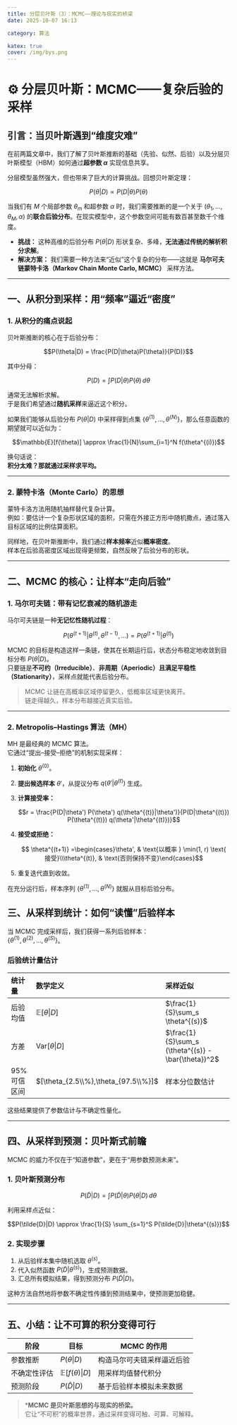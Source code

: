 ```yaml
---
title: 分层贝叶斯（3）：MCMC——理论与现实的桥梁
date: 2025-10-07 16:13

category: 算法

katex: true
cover: /img/bys.png
---
```


# ⚙️ 分层贝叶斯：MCMC——复杂后验的采样

## 引言：当贝叶斯遇到“维度灾难”

在前两篇文章中，我们了解了贝叶斯推断的基础（先验、似然、后验）以及分层贝叶斯模型（HBM）如何通过**超参数 $\alpha$** 实现信息共享。

分层模型虽然强大，但也带来了巨大的计算挑战。回想贝叶斯定理：

$$P(\theta|D) \propto P(D|\theta) P(\theta)$$

当我们有 $M$ 个局部参数 $\theta_m$ 和超参数 $\alpha$ 时，我们需要推断的是一个关于 $(\theta_1, \dots, \theta_M, \alpha)$ 的**联合后验分布**。在现实模型中，这个参数空间可能有数百甚至数千个维度。

* **挑战：** 这种高维的后验分布 $P(\theta|D)$ 形状复杂、多峰，**无法通过传统的解析积分求解**。  
* **解决方案：** 我们需要一种方法来“近似”这个复杂的分布——这就是 **马尔可夫链蒙特卡洛（Markov Chain Monte Carlo, MCMC）** 采样方法。

---

## 一、从积分到采样：用“频率”逼近“密度”

### 1. 从积分的痛点说起

贝叶斯推断的核心在于后验分布：

$$P(\theta|D) = \frac{P(D|\theta)P(\theta)}{P(D)}$$

其中分母：

$$P(D) = \int P(D|\theta)P(\theta)\, d\theta$$

通常无法解析求解。  
于是我们希望通过**随机采样**来逼近这个积分。

如果我们能够从后验分布 $P(\theta|D)$ 中采样得到点集 $\{\theta^{(1)}, \dots, \theta^{(N)}\}$，那么任意函数的期望就可以近似为：

$$\mathbb{E}[f(\theta)] \approx \frac{1}{N}\sum_{i=1}^N f(\theta^{(i)})$$

换句话说：  
**积分太难？那就通过采样求平均。**

---

### 2. 蒙特卡洛（Monte Carlo）的思想

蒙特卡洛方法用随机抽样替代复杂计算。  
例如：要估计一个复杂形状区域的面积，只需在外接正方形中随机撒点，通过落入目标区域的比例估算面积。

同样地，在贝叶斯推断中，我们通过**样本频率**近似**概率密度**。  
样本在后验高密度区域出现得更频繁，自然反映了后验分布的形状。

---

## 二、MCMC 的核心：让样本“走向后验”

### 1. 马尔可夫链：带有记忆衰减的随机游走

马尔可夫链是一种**无记忆性随机过程**：

$$P(\theta^{(t+1)}|\theta^{(t)}, \theta^{(t-1)}, \dots) = P(\theta^{(t+1)}|\theta^{(t)})$$

MCMC 的目标是构造这样一条链，使其在长期运行后，状态分布稳定地收敛到目标分布 $P(\theta|D)$。  
只要链是**不可约（Irreducible）**、**非周期（Aperiodic）且满足平稳性（Stationarity）**，采样点就能代表后验分布。

> MCMC 让链在高概率区域停留更久，低概率区域更快离开。  
> 链走得越久，样本分布越接近真实后验。

---

### 2. Metropolis–Hastings 算法（MH）

MH 是最经典的 MCMC 算法。  
它通过“提出–接受–拒绝”的机制实现采样：

1. **初始化** $\theta^{(0)}$。  

2. **提出候选样本** $\theta'$，从提议分布 $q(\theta'|\theta^{(t)})$ 生成。  

3. **计算接受率：**
   
   $$r = \frac{P(D|\theta') P(\theta') q(\theta^{(t)}|\theta')}{P(D|\theta^{(t)}) P(\theta^{(t)}) q(\theta'|\theta^{(t)})}$$

4. **接受或拒绝：**
   
   $$ \theta^{(t+1)} =\begin{cases}\theta', & \text{以概率 } \min(1, r) \text{ 接受}\\\theta^{(t)}, & \text{否则保持不变}\end{cases}$$

5. 重复迭代直到收敛。

在充分运行后，样本序列 $\{\theta^{(1)}, \dots, \theta^{(N)}\}$ 就服从目标后验分布。

## 三、从采样到统计：如何“读懂”后验样本

当 MCMC 完成采样后，我们获得一系列后验样本：  
$\{\theta^{(1)}, \theta^{(2)}, \dots, \theta^{(S)}\}$。

### 后验统计量估计

| 统计量      | 数学定义                                 | 采样近似                                                |
|:-------- |:------------------------------------ |:--------------------------------------------------- |
| 后验均值     | $\mathbb{E}[\theta\|D]$              | $\frac{1}{S}\sum_s \theta^{(s)}$                    |
| 方差       | $\text{Var}[\theta\|D]$              | $\frac{1}{S}\sum_s (\theta^{(s)} - \bar{\theta})^2$ |
| 95% 可信区间 | $[\theta_{2.5\\%},\theta_{97.5\\%}]$ | 样本分位数估计                                             |

这些结果提供了参数估计与不确定性量化。

---

## 四、从采样到预测：贝叶斯式前瞻

MCMC 的威力不仅在于“知道参数”，更在于“用参数预测未来”。

### 1. 贝叶斯预测分布

$$P(\tilde{D}|D) = \int P(\tilde{D}|\theta) P(\theta|D)\, d\theta$$

利用采样点近似：

$$P(\tilde{D}|D) \approx \frac{1}{S} \sum_{s=1}^S P(\tilde{D}|\theta^{(s)})$$

### 2. 实现步骤

1. 从后验样本集中随机选取 $\theta^{(s)}$。  
2. 代入似然函数 $P(\tilde{D}|\theta^{(s)})$，生成预测数据。  
3. 汇总所有模拟结果，得到预测分布 $P(\tilde{D}|D)$。  

这种方法自然地将参数不确定性传播到预测结果中，使预测更加稳健。

---

## 五、小结：让不可算的积分变得可行

| 阶段     | 目标                         | MCMC 的作用      |
| ------ | -------------------------- | ------------- |
| 参数推断   | $P(\theta\|D)$             | 构造马尔可夫链采样逼近后验 |
| 不确定性评估 | $\mathbb{E}[f(\theta)\|D]$ | 用采样均值替代积分     |
| 预测阶段   | $P(\tilde{D}\|D)$          | 基于后验样本模拟未来数据  |

> ***MCMC 是贝叶斯思想的与现实的桥梁。**  
> 它让“不可积”的概率世界，通过采样变得可触、可算、可解释。
